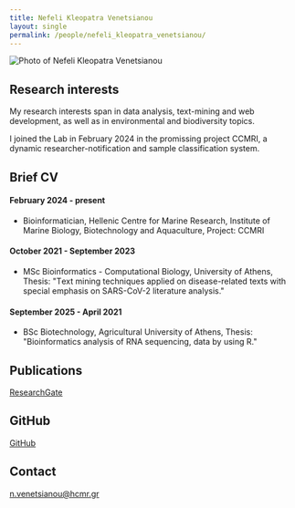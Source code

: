 ```yaml
---
title: Nefeli Kleopatra Venetsianou
layout: single
permalink: /people/nefeli_kleopatra_venetsianou/
---
```


![Photo of Nefeli Kleopatra Venetsianou]()


## Research interests

My research interests span in data analysis, text-mining and web development, as well as in environmental and biodiversity topics. 

I joined the Lab in February 2024 in the promissing project CCMRI, a dynamic researcher-notification and sample classification system. 


## Brief CV


#### February 2024 - present

* Bioinformatician, Hellenic Centre for Marine Research, Institute of Marine Biology, Biotechnology and Aquaculture, Project: CCMRI

  
#### October 2021 - September 2023

  * MSc Bioinformatics - Computational Biology, University of Athens, Thesis: "Τext mining techniques applied on disease-related texts with special emphasis on SARS-CoV-2 literature analysis."


#### September 2025 - April 2021

  * BSc Biotechnology, Agricultural University of Athens, Thesis: "Bioinformatics analysis of RNA sequencing, data by using R."
  
  

 
## Publications
[ResearchGate](https://www.researchgate.net/profile/Nefeli-Venetsianou)

## GitHub 
[GitHub](https://github.com/nvenetsianou)

## Contact
<n.venetsianou@hcmr.gr>
